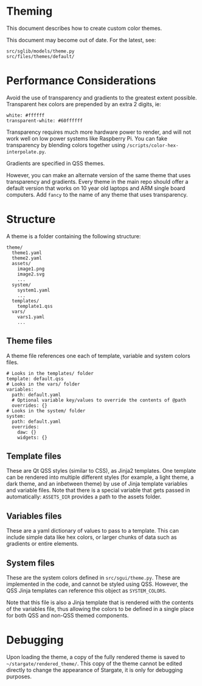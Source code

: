 # Theming
This document describes how to create custom color themes.

This document may become out of date.  For the latest, see:
```
src/sglib/models/theme.py
src/files/themes/default/
```

# Performance Considerations
Avoid the use of transparency and gradients to the greatest extent possible.
Transparent hex colors are prepended by an extra 2 digits, ie:
```
white: #ffffff
transparent-white: #60ffffff
```
Transparency requires much more hardware power to render, and will not work
well on low power systems like Raspberry Pi. You can fake transparency by
blending colors together using `/scripts/color-hex-interpolate.py`.

Gradients are specified in QSS themes.

However, you can make an alternate version of the same theme that uses
transparency and gradients.  Every theme in the main repo should offer a
default version that works on 10 year old laptops and ARM single board
computers.   Add `fancy` to the name of any theme that uses transparency.

# Structure
A theme is a folder containing the following structure:
```
theme/
  theme1.yaml
  theme2.yaml
  assets/
    image1.png
    image2.svg
    ...
  system/
    system1.yaml
    ...
  templates/
    template1.qss
  vars/
    vars1.yaml
    ...
```
## Theme files
A theme file references one each of template, variable and system colors files.
```
# Looks in the templates/ folder
template: default.qss
# Looks in the vars/ folder
variables:
  path: default.yaml
  # Optional variable key/values to override the contents of @path
  overrides: {}
# Looks in the system/ folder
system:
  path: default.yaml
  overrides:
    daw: {}
    widgets: {}
```

## Template files
These are Qt QSS styles (similar to CSS), as Jinja2 templates.  One template
can be rendered into multiple different styles (for example, a light theme, a
dark theme, and an inbetween theme) by use of Jinja template variables and
variable files.  Note that there is a special variable that gets passed in
automatically: `ASSETS_DIR` provides a path to the assets folder.

## Variables files
These are a yaml dictionary of values to pass to a template.  This can include
simple data like hex colors, or larger chunks of data such as gradients or
entire elements.

## System files
These are the system colors defined in `src/sgui/theme.py`.  These are
implemented in the code, and cannot be styled using QSS.  However, the
QSS Jinja templates can reference this object as `SYSTEM_COLORS`.

Note that this file is also a Jinja template that is rendered with the
contents of the variables file, thus allowing the colors to be defined
in a single place for both QSS and non-QSS themed components.

# Debugging
Upon loading the theme, a copy of the fully rendered theme is saved to
`~/stargate/rendered_theme/`.  This copy of the theme cannot be edited
directly to change the appearance of Stargate, it is only for debugging
purposes.
